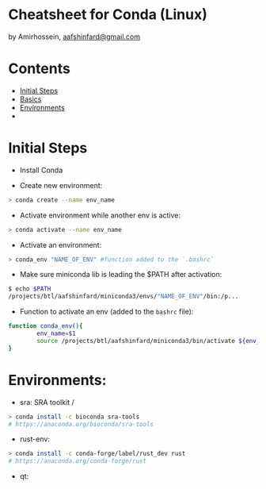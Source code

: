 Cheatsheet for Conda (Linux)
=====================
by Amirhossein, aafshinfard@gmail.com

Contents
========

* [Initial Steps](#initial-steps)
* [Basics](#basics)
* [Environments](#environments)
* 

Initial Steps
==============
* Install Conda


* Create new environment:
```bash
> conda create --name env_name 
```


* Activate environment while another env is active:
```bash
> conda activate --name env_name 
```

* Activate an environment:
```bash
> conda_env "NAME_OF_ENV" #function added to the `.bashrc`
```

* Make sure miniconda lib is leading the $PATH after activation:
```bash
$ echo $PATH
/projects/btl/aafshinfard/miniconda3/envs/"NAME_OF_ENV"/bin:/p...
```

* Function to activate an env (added to the `bashrc` file):

```bash
function conda_env(){
        env_name=$1
        source /projects/btl/aafshinfard/miniconda3/bin/activate ${env_name}
}
```

Environments:
==============
* sra:
SRA toolkit / 

```bash
> conda install -c bioconda sra-tools
# https://anaconda.org/bioconda/sra-tools
```


* rust-env:

```bash
> conda install -c conda-forge/label/rust_dev rust
# https://anaconda.org/conda-forge/rust
```

* qt:
```bash

```
